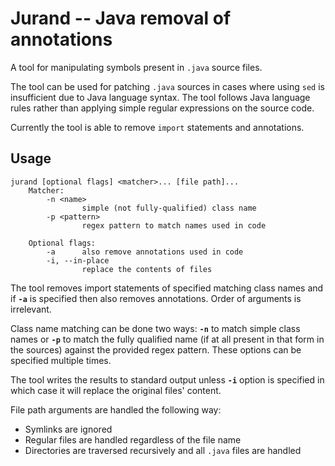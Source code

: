 # Jurand -- Java removal of annotations

A tool for manipulating symbols present in `.java` source files.

The tool can be used for patching `.java` sources in cases where using `sed` is
insufficient due to Java language syntax. The tool follows Java language rules
rather than applying simple regular expressions on the source code.

Currently the tool is able to remove `import` statements and annotations.

## Usage

    jurand [optional flags] <matcher>... [file path]...
        Matcher:
            -n <name>
                    simple (not fully-qualified) class name
            -p <pattern>
                    regex pattern to match names used in code
        
        Optional flags:
            -a      also remove annotations used in code
            -i, --in-place
                    replace the contents of files

The tool removes import statements of specified matching class names and if
**`-a`** is specified then also removes annotations. Order of arguments is
irrelevant.

Class name matching can be done two ways: **`-n`** to match simple class names
or **`-p`** to match the fully qualified name (if at all present in that form in
the sources) against the provided regex pattern. These options can be specified
multiple times.

The tool writes the results to standard output unless **`-i`** option is
specified in which case it will replace the original files' content.

File path arguments are handled the following way:

* Symlinks are ignored
* Regular files are handled regardless of the file name
* Directories are traversed recursively and all `.java` files are handled
